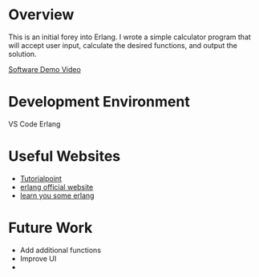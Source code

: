 # Overview
This is an initial forey into Erlang. I wrote a simple calculator program that will accept user input, calculate the desired functions, and output the solution.


[Software Demo Video](http://youtube.link.goes.here)

# Development Environment

VS Code
Erlang

# Useful Websites

* [Tutorialpoint](https://www.tutorialspoint.com/erlang/index.htm)
* [erlang official website]((https://www.erlang.org/doc/apps/stdlib/api-reference.html))
* [learn you some erlang](https://learnyousomeerlang.com/content)

# Future Work

* Add additional functions
* Improve UI
* 
